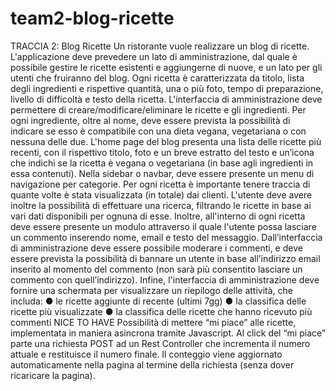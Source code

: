 # team2-blog-ricette
TRACCIA 2: Blog Ricette 
 Un ristorante vuole realizzare un blog di ricette. 
 L'applicazione deve prevedere un lato di amministrazione, dal quale è possibile gestire le 
 ricette esistenti e aggiungerne di nuove, e un lato per gli utenti che fruiranno del blog. 
 Ogni ricetta è caratterizzata da titolo, lista degli ingredienti e rispettive quantità, una o più 
 foto, tempo di preparazione, livello di difficoltà e testo della ricetta. 
 L'interfaccia di amministrazione deve permettere di creare/modificare/eliminare le ricette e gli 
 ingredienti. Per ogni ingrediente, oltre al nome, deve essere prevista la possibilità di indicare 
 se esso è compatibile con una dieta vegana, vegetariana o con nessuna delle due. 
 L'home page del blog presenta una lista delle ricette più recenti, con il rispettivo titolo, foto e 
 un breve estratto del testo e un’icona che indichi se la ricetta è vegana o vegetariana (in 
 base agli ingredienti in essa contenuti). Nella sidebar o navbar, deve essere presente un 
 menu di navigazione per categorie. Per ogni ricetta è importante tenere traccia di quante 
 volte è stata visualizzata (in totale) dai clienti. 
 L'utente deve avere inoltre la possibilità di effettuare una ricerca, filtrando le ricette in base ai 
 vari dati disponibili per ognuna di esse. Inoltre, all'interno di ogni ricetta deve essere 
 presente un modulo attraverso il quale l'utente possa lasciare un commento inserendo 
 nome, email e testo del messaggio. 
 Dall’interfaccia di amministrazione deve essere possibile moderare i commenti, e deve 
 essere prevista la possibilità di bannare un utente in base all’indirizzo email inserito al 
 momento del commento (non sarà più consentito lasciare un commento con quell’indirizzo). 
 Infine, l'interfaccia di amministrazione deve fornire una schermata per visualizzare un 
 riepilogo delle attività, che includa: 
 ●   le ricette aggiunte di recente (ultimi 7gg) 
 ●   la classifica delle ricette più visualizzate 
 ●   la classifica delle ricette che hanno ricevuto più commenti 
 NICE TO HAVE 
 Possibilità di mettere “mi piace” alle ricette, implementata in maniera asincrona tramite 
 Javascript. Al click del “mi piace” parte una richiesta POST ad un Rest Controller che 
 incrementa il numero attuale e restituisce il numero finale. Il conteggio viene aggiornato 
 automaticamente nella pagina al termine della richiesta (senza dover ricaricare la pagina).
